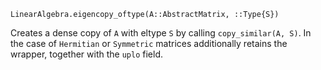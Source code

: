 ```
LinearAlgebra.eigencopy_oftype(A::AbstractMatrix, ::Type{S})
```

Creates a dense copy of `A` with eltype `S` by calling `copy_similar(A, S)`. In the case of `Hermitian` or `Symmetric` matrices additionally retains the wrapper, together with the `uplo` field.
